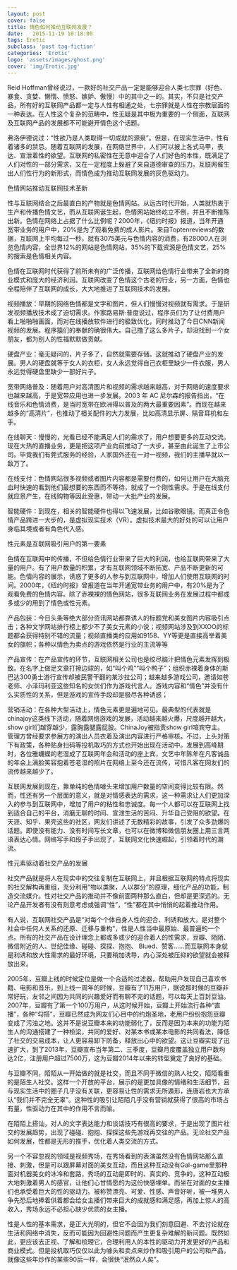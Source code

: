 ```yaml
---
layout: post
cover: false
title: 情色如何推动互联网发展？
date:   2015-11-19 10:18:00
tags: Erotic
subclass: 'post tag-fiction'
categories: 'Erotic'
logo: 'assets/images/ghost.png'
cover: 'img/Erotic.jpg'
---
```


Reid Hoffman曾经说过，一款好的社交产品一定是能够迎合人类七宗罪（好色、暴食、贪婪、懒惰、愤怒、嫉妒、傲慢）中的其中之一的。其实，不只是社交产品，所有好的互联网产品都一定与人性有相通之处，七宗罪就是人性在宗教层面的一种表达。在人性这个复杂的范畴中，性无疑是其中极为重要的一个侧面，互联网及互联网产品的发展都不可能避开情色这个话题。

弗洛伊德说过：“性欲乃是人类取得一切成就的源泉”。但是，在现实生活中，性有着诸多的禁忌。随着互联网的发展，在网络世界中，人们可以披上各式马甲，表达、宣泄着性的欲望。互联网的私密性在无意中迎合了人们好色的本性，既满足了人们对性的一部分需求，又在一定程度上躲避了来自道德审查的压力。互联网催生出人们性行为的新形式，而情色成为推动互联网发展的灰色驱动力。

色情网站推动互联网技术革新

性与互联网结合之后最直白的产物就是色情网站。从远古时代开始，人类就热衷于生产和传播色情文艺，而从互联网诞生起，色情网站始终屹立不倒，并且不断推陈出新。色情在网络上占据了什么比例呢？2000年，《纽约时报》报道，当年开通宽带业务的用户中，20%是为了观看免费的成人影片。来自Toptenreviews的数据，互联网上平均每过一秒，就有3075美元与色情内容的消费，有28000人在浏览色情内容，全世界12%的网站是色情网站，35%的下载资源是色情文艺，25%的搜索是色情相关内容。

色情在互联网时代获得了前所未有的广泛传播，互联网给色情行业带来了全新的商业模式和庞大的经济利润。互联网改变了色情这个古老的行业，另一方面，色情也全程陪伴了互联网的成长，大大地推进了互联网技术的发展。

视频播放：早期的网络色情都是文字和图片，但人们慢慢对视频就有需求。于是研发视频播放技术成了迫切需求。作家路易斯·普度说过，程序员们为了让付费用户看上啪啪啪画面，而对在线播放软件进行的极致优化，同时推动了今日CNN新闻视频的发展。程序猿们的奉献的确很伟大。自己撸了这么多片子，却没找到一个女朋友，都为别人的性福默默做贡献。

硬盘产业：毫无疑问的，片子多了，自然就需要存储。这就推动了硬盘产业的发展。男人的硬盘就等于女人的衣柜，女人永远觉得自己衣柜里缺少一件衣服，男人永远觉得硬盘里缺少一部好片子。

宽带网络普及：随着用户对高清图片和视频的需求越来越高，对于网络的速度要求也越来越高，于是宽带应用也进一步发展。2003 年 AC 尼尔森的报告指出，“在线音乐和色情消费，是当时宽带在欧洲得以普及的两大最重要因素”。而现在越来越多的“高清片”，也推动了相关配件的大力发展，比如高清显示屏、隔音耳机和左手。

在线聊天：慢慢的，光看已经不能满足人们的需求了，用户想要更多的互动交流。现在大热的直播业务，更是把这项产业向前推动了一大步，甚至由此诞生了上市公司。毕竟我们有莞式服务的经验，人家国外还在一对一视频，我们的主播早就以一敌万了。

在线支付：色情网站很多视频或者图片内容都是需要付费的，如何让用户在大脑充血时快速的看到他们最想要的东西而不等待，就成了一个刚性需求。于是在线支付就应景产生，在线购物等因此受惠，带动一大批产业的发展。

智能硬件：到现在，相关的智能硬件也得以飞速发展，比如谷歌眼镜。而真正令色情产品跨进一大步的，是虚拟现实技术（VR）。虚拟技术最大的好处的可以让用户身临其境或者有角色代入感。

性元素是互联网吸引用户的第一要素

色情在互联网中的传播，不但给色情行业带来了巨大的利润，也给互联网带来了大量的用户。有了用户数量的积累，才有互联网领域不断拓宽、产品不断更新的可能。色情内容的展示，诱惑了更多的人参与到互联网中，增加人们使用互联网的时间。2000年，《纽约时报》曾报道在当年开通宽带业务的用户中，有20%是为了观看免费的色情内容。除了赤裸裸的情色网站，很多互联网业务在发展过程中都或多或少的用到了情色或性元素。

产品包装：今日头条等绝大部分资讯网站都靠诱人的标题党和美女图片内容吸引点击；各种文学网站排行榜上都少不了美女元素的小说；视频网站涉及到XXOO的标题都会获得特别不错的流量；视频直播类的应用如9158、YY等更是直接高举着美女的旗帜；各种以情色为卖点的游戏依然是行业的主流等等

产品宣传：在产品宣传的环节，互联网相关公司也是绞尽脑汁把情色元素发挥到极致。在名字上做足文章打擦边球的，如“叫个鸡”“叫个鸭子”；组织赤裸着身体的斯巴达300勇士游行宣传却被民警干翻的某沙拉公司；越来越多游戏公司，邀请如苍老师、小泽玛利亚这些知名的女优们作为游戏代言人。游戏内容和“情色”并没有什么实质性的关系，但是游戏的宣传手段却是极尽各种诱惑；

营销活动：在各种大型活动上，情色元素更是遍地可见。最典型的代表就是chinajoy这类线下活动，随着网络游戏的发展，活动越来越火爆，尺度越开越大，show girl们越穿越少，露胸露腿露屁股。ChinaJoy被指责show girl喧宾夺主。管理方曾经要求参展方的演出人员衣着及演出内容进行严格审核。不过，上头对策下有政策，各种贴身扫码等投机取巧的方式也开始出现在活动中。发展到高峰期时，各位雅蠛蝶的老湿成了互联网年会和活动的座上宾，文艺中年陈年在凡客诚品的年会上满脸笑容抱着苍老湿的照片在网络上至今还在流传，可惜凡客在网友们的流传越来越少了。

互联网发展到现在，靠单纯的色情噱头来增加用户数量的空间变得比较有限。然而，性还有另一个层面的意义，就是对情感表达的需求，这一种需求让人们更加深入的参与到互联网中，增加了用户的粘性和忠诚度。每一个人都可以在互联网上找到适合自己的平台，消磨无聊的时间、宣泄生活的苦闷、升华自己受阻的欲望。在天涯、知乎、果壳这些的社区，网友们讲述了无数精彩的故事，引发了众多劲爆的话题。即使没有能力、没有时间写长文章，也可以在微博和微信朋友圈上用三言两语表达心情。网络写手和段子手出现了，互联网文化快速崛起，引领着时代的潮流。

性元素驱动着社交产品的发展

社交产品就是将人在现实中的交往复制在互联网上，并且根据互联网的特点将现实的社交解构再重组，充分利用“物以类聚，人以群分”的原理，细化产品的功能，制造交流媒介。性对社交产品的推动并不像前面两种那么直白，但却是更深远的。无论产品开发者有没有刻意考虑或强调“性”，“性”都在其中悄悄的起着推动作用。

有人说，互联网社交产品是“对每个个体自身人性的迎合、利诱和放大，是对整个社会中任何人关系的还原、迁移与重构”，性是人性当中最原始、最普遍的一个点。所有的社交产品在设计理念上都或多或少的迎合着人的性需求，豆瓣、陌陌、微信附近的人、世纪佳缘、碰碰、探探、抱抱、 Blued、赞客……而互联网本身就是利诱和放大性需求的最好环境，只要稍加诱导，内心深处被压抑的欲望就会被释放出来。

2005年，豆瓣上线的时候定位是做一个合适的过滤器，帮助用户发现自己喜欢书籍、电影和音乐，到上线一周年的时候，豆瓣有了11万用户，据说那时候的豆瓣非常好玩，友邻之间因为共同的兴趣爱好而有聊不完的话题，可以每天上百封豆油。2007年，豆瓣有了第一个100万用户，从这时候开始，豆瓣上开始流行各种“直播”，各种“勾搭”，豆瓣已然成为网友们心目中的约炮圣地，老用户纷纷抱怨豆瓣变成了污浊之地。这并不是说豆瓣本来的功能弱化了，反而是因为本来的功能为陌生人的沟通搭建了一种桥梁，共同的爱好、对某本书或某本电影的共同看法，降低了社交的交易成本，让人更容易卸下防备，释放出心中的欲望。这让豆瓣实现了迅速扩大，到了2013年，豆瓣宣布当年第二、三季度，豆瓣月度覆盖独立用户数均达2亿，注册用户超过7500万，这为豆瓣2014年以来的转型奠定了良好的基础。

与豆瓣不同，陌陌从一开始做的就是社交，而且不同于微信的熟人社交，陌陌看重的是陌生人社交。这样一个开放的平台，展示的是更加具像的情绪和生活细节，且与现实生活中的圈子几乎没有关联，更容易让性的需求无所遁形，连唐岩也大方承认“我们并不完全无辜”。这种性的吸引让陌陌几乎没有营销就获得了很高的市场占有量，性驱动力在其中的作用不言而喻。

在陌陌上搭讪，对人的文字表达能力和谈话技巧有很高的要求，于是出现了图片社交的发展趋势，出现了碰碰、抱抱、探探这些先游戏再交往的产品。无论社交产品如何发展，性都是无形的推手，优化着人类交流的方式。

另一个不容忽视的领域是视频秀场，在秀场看到的表演虽然没有色情网站那么直接、刺激，但是可以跟屏幕对面的美女互动，而且这种互动没有Gal-game里那种面对机器美女的冰冷和套路，秀场的互动是即时的、真实的、竞争的，这种互动极大地刺激着男人的感官，让他们心甘情愿的为这份快感埋单。而坐在对面的女主播们也承受着巨大的性的驱动力。被称赞漂亮、可爱、性感、声音好听，被一堆男人争先恐后地捧着供着都会给女主播们带来巨大的成就感和满足感，再加上惊人的高收入，秀场永远不必担心缺少优质的女主播。

性是人性的基本需求，是正大光明的，但它不会因为我们刻意回避、不去讨论就在生活和网络中消失，反而可能因为回避性问题而产生更复杂难解的新问题。既然如此，更应该去正视、了解和梳理它，合理利用人的本性的驱动力开发更好的产品和商业模式。但是投机取巧仅仅以此为噱头和卖点来炒作和吸引用户的公司和产品，就像这些年炒作的某些90后一样，会很快“泯然众人矣”。
